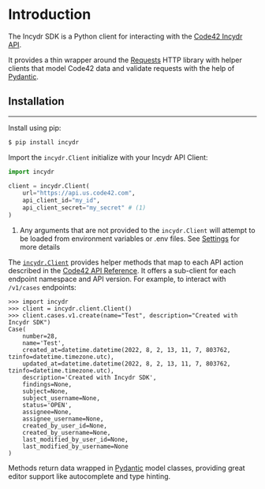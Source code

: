 # Introduction

The Incydr SDK is a Python client for interacting with the [Code42 Incydr API](https://developer.code42.com/api).

It provides a thin wrapper around the [Requests](https://requests.readthedocs.io/en/latest/) HTTP library with
helper clients that model Code42 data and validate requests with the help of [Pydantic](https://pydantic-docs.helpmanual.io).

## Installation

---

Install using pip:

```bash
$ pip install incydr
```

Import the `incydr.Client` initialize with your Incydr API Client:

```python
import incydr

client = incydr.Client(
    url="https://api.us.code42.com",
    api_client_id="my_id",
    api_client_secret="my_secret" # (1)
)
```

1.  Any arguments that are not provided to the `incydr.Client` will attempt to be loaded from environment variables or
   .env files. See [Settings](/settings) for more details


The [`incydr.Client`](client.md) provides helper methods that map to each API action described in the
[Code42 API Reference](https://developer.code42.com/api). It offers a sub-client for each endpoint namespace and API
version. For example, to interact with `/v1/cases` endpoints:

```pycon
>>> import incydr
>>> client = incydr.client.Client()
>>> client.cases.v1.create(name="Test", description="Created with Incydr SDK")
Case(
    number=28,
    name='Test',
    created_at=datetime.datetime(2022, 8, 2, 13, 11, 7, 803762, tzinfo=datetime.timezone.utc),
    updated_at=datetime.datetime(2022, 8, 2, 13, 11, 7, 803762, tzinfo=datetime.timezone.utc),
    description='Created with Incydr SDK',
    findings=None,
    subject=None,
    subject_username=None,
    status='OPEN',
    assignee=None,
    assignee_username=None,
    created_by_user_id=None,
    created_by_username=None,
    last_modified_by_user_id=None,
    last_modified_by_username=None
)
```

Methods return data wrapped in [Pydantic](https://pydantic-docs.helpmanual.io) model classes, providing great editor
support like autocomplete and type hinting.
